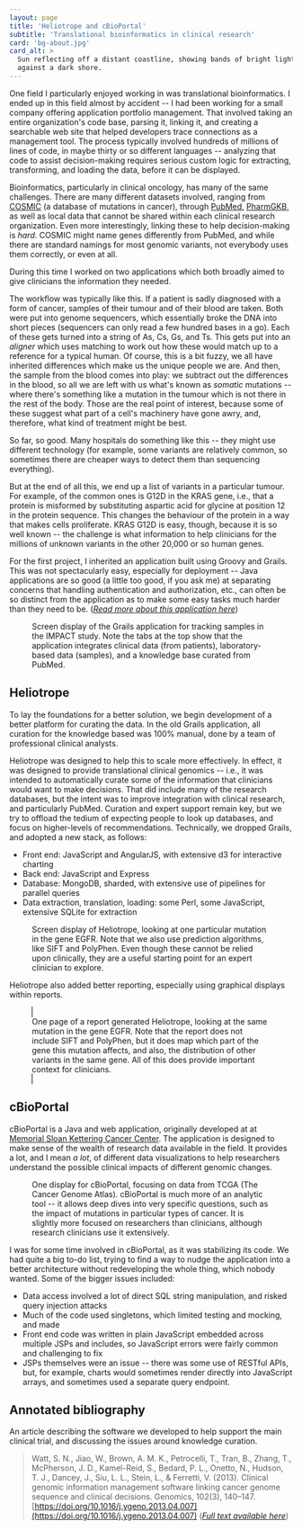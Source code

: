 ```yaml
---
layout: page
title: 'Heliotrope and cBioPortal'
subtitle: 'Translational bioinformatics in clinical research'
card: 'bg-about.jpg'
card_alt: >
  Sun reflecting off a distant coastline, showing bands of bright light 
  against a dark shore.
---
```


One field I particularly enjoyed working in was translational bioinformatics. I
ended up in this field almost by accident -- I had been working for a small
company offering application portfolio management. That involved taking an
entire organization's code base, parsing it, linking it, and creating a
searchable web site that helped developers trace connections as a management
tool. The process typically involved hundreds of millions of lines of code, in
maybe thirty or so different languages -- analyzing that code to assist
decision-making requires serious custom logic for extracting,
transforming, and loading the data, before it can be displayed.

Bioinformatics, particularly in clinical oncology, has many of the same
challenges. There are many different datasets involved, ranging from
[COSMIC](https://cancer.sanger.ac.uk/cosmic) (a database of mutations in
cancer), through [PubMed](https://pubmed.ncbi.nlm.nih.gov),
[PharmGKB](https://www.pharmgkb.org), as well as local data that cannot be
shared within each clinical research organization. Even more interestingly,
linking these to help decision-making is *hard*. COSMIC might name genes
differently from PubMed, and while there are standard namings for most genomic
variants, not everybody uses them correctly, or even at all. 

During this time I worked on two applications which both broadly aimed to give
clinicians the information they needed.

The workflow was typically like this. If a patient is sadly diagnosed with a
form of cancer, samples of their tumour and of their blood are taken. Both were
put into genome sequencers, which essentially broke the DNA into short pieces
(sequencers can only read a few hundred bases in a go). Each of these gets
turned into a string of As, Cs, Gs, and Ts. This gets put into an *aligner*
which uses matching to work out how these would match up to a reference for a
typical human. Of course, this is a bit fuzzy, we all have inherited differences
which make us the unique people we are. And then, the sample from the blood
comes into play: we subtract out the differences in the blood, so all we are
left with us what's known as *somatic* mutations -- where there's something like
a mutation in the tumour which is not there in the rest of the body. Those are
the real point of interest, because some of these suggest what part of a cell's
machinery have gone awry, and, therefore, what kind of treatment might be best.

So far, so good. Many hospitals do something like this -- they might use
different technology (for example, some variants are relatively common, so
sometimes there are cheaper ways to detect them than sequencing everything).

But at the end of all this, we end up a list of variants in a particular tumour.
For example, of the common ones is G12D in the KRAS gene, i.e., that a protein
is misformed by substituting aspartic acid for glycine at position 12 in the
protein sequence. This changes the behaviour of the protein in a way that makes
cells proliferate. KRAS G12D is easy, though, because it is so well known -- the
challenge is what information to help clinicians for the millions of unknown
variants in the other 20,000 or so human genes. 

For the first project, I inherited an application built using Groovy and Grails.
This was not spectacularly easy, especially for deployment -- Java applications
are so good (a little too good, if you ask me) at separating concerns that
handling authentication and authorization, etc., can often be so distinct from
the application as to make some easy tasks much harder than they need to be.
([*Read more about this application here*](https://www.sciencedirect.com/science/article/pii/S0888754313000700))

<figure class="figure">
  <enhanced:img src="$lib/assets/pages/gen-004.png" 
       alt="Screen display of the Grails-based tracker">
    <figcaption class="figure-caption">
    Screen display of the Grails application for tracking samples in the
    IMPACT study. Note the tabs at the top show that the application integrates
    clinical data (from patients), laboratory-based data (samples), and a 
    knowledge base curated from PubMed.
    </figcaption>
</figure>

## Heliotrope

To lay the foundations for a better solution, we begin development of a better
platform for curating the data. In the old Grails application, all curation for
the knowledge based was 100% manual, done by a team of professional clinical 
analysts.

Heliotrope was designed to help this to scale more effectively. In effect, it
was designed to provide translational clinical genomics -- i.e., it was intended
to automatically curate some of the information that clinicians would want to
make decisions. That did include many of the research databases, but the intent
was to improve integration with clinical research, and particularly PubMed.
Curation and expert support remain key, but we try to offload the tedium of
expecting people to look up databases, and focus on higher-levels of
recommendations. Technically, we dropped Grails, and adopted a new stack, as
follows:

- Front end: JavaScript and AngularJS, with extensive d3 for interactive charting
- Back end: JavaScript and Express
- Database: MongoDB, sharded, with extensive use of pipelines for parallel queries
- Data extraction, translation, loading: some Perl, some JavaScript, extensive SQLite for extraction

<figure class="figure">
  <enhanced:img src="$lib/assets/pages/heliotrope-2.png" 
       alt="Screen display of Heliotrope">
    <figcaption class="figure-caption">
    Screen display of Heliotrope, looking at one particular mutation in the gene EGFR.
    Note that we also use prediction algorithms, like SIFT and PolyPhen. Even though
    these cannot be relied upon clinically, they are a useful starting point for an
    expert clinician to explore.
    </figcaption>
</figure>

Heliotrope also added better reporting, especially using graphical displays
within reports.

<figure class="figure">
  <enhanced:img src="$lib/assets/pages/heliotrope-3.png" style="border: 1px solid black"
       alt="Screen display of Heliotrope">
    <figcaption class="figure-caption">
    One page of a report generated Heliotrope, looking at the same mutation in the gene EGFR.
    Note that the report does not include SIFT and PolyPhen, but it does map which part 
    of the gene this mutation affects, and also, the distribution of other variants in the 
    same gene. All of this does provide important context for clinicians.
    </figcaption>
</figure>


## cBioPortal

cBioPortal is a Java and web application, originally developed at at [Memorial
Sloan Kettering Cancer Center](https://www.mskcc.org/). The application is
designed to make sense of the wealth of research data available in the field. It
provides a lot, and I mean *a lot*, of different data visualizations to help
researchers understand the possible clinical impacts of different genomic
changes.

<figure class="figure">
  <enhanced:img src="$lib/assets/pages/cbio-006.png"
       alt="Screen display of cBioPortal">
    <figcaption class="figure-caption">
    One display for cBioPortal, focusing on data from TCGA (The Cancer Genome Atlas).
    cBioPortal is much more of an analytic tool -- it allows deep dives into 
    very specific questions, such as the impact of mutations in particular types
    of cancer. It is slightly more focused on researchers than clinicians, although
    research clinicians use it extensively.
    </figcaption>
</figure>

I was for some time involved in cBioPortal, as it was stabilizing its code. We
had quite a big to-do list, trying to find a way to nudge the application into a
better architecture without redeveloping the whole thing, which nobody wanted.
Some of the bigger issues included:

- Data access involved a lot of direct SQL string manipulation, and risked query
  injection attacks
- Much of the code used singletons, which limited testing and mocking, and made
- Front end code was written in plain JavaScript embedded across multiple JSPs
  and includes, so JavaScript errors were fairly common and challenging to fix
- JSPs themselves were an issue -- there was some use of RESTful APIs, but,
  for example, charts would sometimes render directly into JavaScript arrays,
  and sometimes used a separate query endpoint.

## Annotated bibliography

An article describing the software we developed to help support the main clinical
trial, and discussing the issues around knowledge curation.

> Watt, S. N., Jiao, W., Brown, A. M. K., Petrocelli, T., Tran, B., Zhang, T.,
> McPherson, J. D., Kamel-Reid, S., Bedard, P. L., Onetto, N., Hudson, T. J.,
> Dancey, J., Siu, L. L., Stein, L., & Ferretti, V. (2013). Clinical genomic
> information management software linking cancer genome sequence and clinical
> decisions. Genomics, 102(3), 140–147.
> [https://doi.org/10.1016/j.ygeno.2013.04.007](https://doi.org/10.1016/j.ygeno.2013.04.007)
> ([*Full text available here*](https://www.sciencedirect.com/science/article/pii/S0888754313000700))

